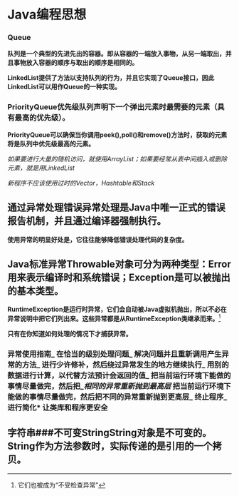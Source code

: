 # Java编程思想

### Queue

**队列是一个典型的先进先出的容器。即从容器的一端放入事物，从另一端取出，并且事物放入容器的顺序与取出的顺序是相同的。**

**LinkedList提供了方法以支持队列的行为，并且它实现了Queue接口，因此LinkedList可以用作Queue的一种实现。**

### PriorityQueue**优先级队列声明下一个弹出元素时最需要的元素（具有最高的优先级）。**

**PriorityQueue可以确保当你调用peek\(\),poll\(\)和remove\(\)方法时，获取的元素将是队列中优先级最高的元素。**

_如果要进行大量的随机访问，就使用ArrayList；如果要经常从表中间插入或删除元素，就是用LinkedList_

_新程序不应该使用过时的Vector，Hashtable和Stack_

## 通过异常处理错误**异常处理是Java中唯一正式的错误报告机制，并且通过编译器强制执行。**

**使用异常的明显好处是，它往往能够降低错误处理代码的复杂度。**

## Java标准异常**Throwable对象可分为两种类型：Error用来表示编译时和系统错误；Exception是可以被抛出的基本类型。**

**RuntimeException是运行时异常，它们会自动被Java虚拟机抛出，所以不必在异常说明中把它们列出来。这些异常都是从RuntimeException类继承而来。**[^1]

[^1]:它们也被成为“不受检查异常”

**只有在你知道如何处理的情况下才捕获异常。**

### 异常使用指南_ 在恰当的级别处理问题_ 解决问题并且重新调用产生异常的方法_ 进行少许修补，然后绕过异常发生的地方继续执行_ 用别的数据进行计算，以代替方法预计会返回的值_ 把当前运行环境下能做的事情尽量做完，然后把_**_相同_**_的异常重新抛到最高层_ 把当前运行环境下能做的事情尽量做完，然后把**不同**的异常重新抛到更高层_ 终止程序_ 进行简化\* 让类库和程序更安全

## 字符串\#\#\#不可变String**String对象是不可变的。String作为方法参数时，实际传递的是引用的一个拷贝。**

